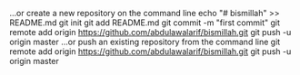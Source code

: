 …or create a new repository on the command line
echo "# bismillah" >> README.md
git init
git add README.md
git commit -m "first commit"
git remote add origin https://github.com/abdulawalarif/bismillah.git
git push -u origin master
…or push an existing repository from the command line
git remote add origin https://github.com/abdulawalarif/bismillah.git
git push -u origin master
